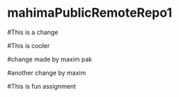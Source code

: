 # mahimaPublicRemoteRepo1

#This is a change

#This is cooler 

#change made by maxim pak

#another change by maxim

#This is fun assignment
